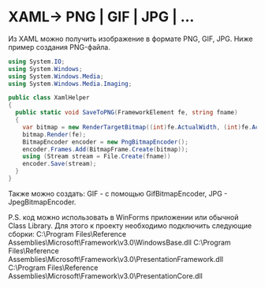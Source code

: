 # XAML-> PNG | GIF | JPG | ... 
Из XAML можно получить изображение в формате PNG, GIF, JPG. Ниже пример создания PNG-файла.
```c#
using System.IO;
using System.Windows;
using System.Windows.Media;
using System.Windows.Media.Imaging;

public class XamlHelper
{
  public static void SaveToPNG(FrameworkElement fe, string fname)
  {
    var bitmap = new RenderTargetBitmap((int)fe.ActualWidth, (int)fe.ActualHeight, 96, 96, PixelFormats.Pbgra32);
    bitmap.Render(fe);
    BitmapEncoder encoder = new PngBitmapEncoder();
    encoder.Frames.Add(BitmapFrame.Create(bitmap));
    using (Stream stream = File.Create(fname))
    encoder.Save(stream);
  }
}
```
Также можно создать: GIF - с помощью GifBitmapEncoder, JPG - JpegBitmapEncoder.

P.S.
код можно использовать в WinForms приложении или обычной Class Library. Для этого к проекту необходимо подключить следующие сборки:
C:\Program Files\Reference Assemblies\Microsoft\Framework\v3.0\WindowsBase.dll
C:\Program Files\Reference Assemblies\Microsoft\Framework\v3.0\PresentationFramework.dll
C:\Program Files\Reference Assemblies\Microsoft\Framework\v3.0\PresentationCore.dll 

